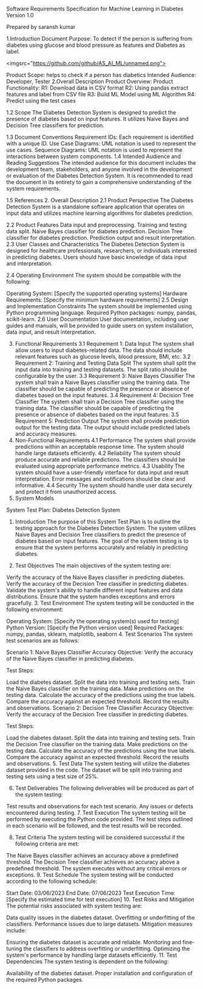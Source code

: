 Software Requirements Specification
for
Machine Learning in Diabetes
Version 1.0
 
 
 
Prepared by
saransh kumar  
 
 
 
 
1.Introduction
Document Purpose: To detect if the person is suffering from diabetes using glucose and blood pressure as features and Diabetes as label.

<imgsrc="https://github.com/github/AS_AI_ML/unnamed.png">


Product Scope: helps to check if a person has diabetics
Intended Audience: Developer, Tester
2.Overall Description
Product Overview:
Product Functionality:
 	R1: Download data in CSV format
 	R2: Using pandas extract features and label from CSV file
 	R3: Build ML Model using ML Algorithm
 	R4: Predict using the test cases 

1.2 Scope
The Diabetes Detection System is designed to predict the presence of diabetes based on input features. It utilizes Naive Bayes and Decision Tree classifiers for prediction.

1.3 Document Conventions
Requirement IDs: Each requirement is identified with a unique ID.
Use Case Diagrams: UML notation is used to represent the use cases.
Sequence Diagrams: UML notation is used to represent the interactions between system components.
1.4 Intended Audience and Reading Suggestions
The intended audience for this document includes the development team, stakeholders, and anyone involved in the development or evaluation of the Diabetes Detection System. It is recommended to read the document in its entirety to gain a comprehensive understanding of the system requirements.

1.5 References
2. Overall Description
2.1 Product Perspective
The Diabetes Detection System is a standalone software application that operates on input data and utilizes machine learning algorithms for diabetes prediction.

2.2 Product Features
Data input and preprocessing.
Training and testing data split.
Naive Bayes classifier for diabetes prediction.
Decision Tree classifier for diabetes prediction.
Prediction output and result interpretation.
2.3 User Classes and Characteristics
The Diabetes Detection System is designed for healthcare professionals, researchers, or individuals interested in predicting diabetes. Users should have basic knowledge of data input and interpretation.

2.4 Operating Environment
The system should be compatible with the following:

Operating System: [Specify the supported operating systems]
Hardware Requirements: [Specify the minimum hardware requirements]
2.5 Design and Implementation Constraints
The system should be implemented using Python programming language.
Required Python packages: numpy, pandas, scikit-learn.
2.6 User Documentation
User documentation, including user guides and manuals, will be provided to guide users on system installation, data input, and result interpretation.

3. Functional Requirements
3.1 Requirement 1: Data Input
The system shall allow users to input diabetes-related data.
The data should include relevant features such as glucose levels, blood pressure, BMI, etc.
3.2 Requirement 2: Training and Testing Data Split
The system shall split the input data into training and testing datasets.
The split ratio should be configurable by the user.
3.3 Requirement 3: Naive Bayes Classifier
The system shall train a Naive Bayes classifier using the training data.
The classifier should be capable of predicting the presence or absence of diabetes based on the input features.
3.4 Requirement 4: Decision Tree Classifier
The system shall train a Decision Tree classifier using the training data.
The classifier should be capable of predicting the presence or absence of diabetes based on the input features.
3.5 Requirement 5: Prediction Output
The system shall provide prediction output for the testing data.
The output should include predicted labels and accuracy measures.
4. Non-Functional Requirements
4.1 Performance
The system shall provide predictions within an acceptable response time.
The system should handle large datasets efficiently.
4.2 Reliability
The system should produce accurate and reliable predictions.
The classifiers should be evaluated using appropriate performance metrics.
4.3 Usability
The system should have a user-friendly interface for data input and result interpretation.
Error messages and notifications should be clear and informative.
4.4 Security
The system should handle user data securely and protect it from unauthorized access.
5. System Models



System Test Plan: Diabetes Detection System
1. Introduction
The purpose of this System Test Plan is to outline the testing approach for the Diabetes Detection System. The system utilizes Naive Bayes and Decision Tree classifiers to predict the presence of diabetes based on input features. The goal of the system testing is to ensure that the system performs accurately and reliably in predicting diabetes.

2. Test Objectives
The main objectives of the system testing are:

Verify the accuracy of the Naive Bayes classifier in predicting diabetes.
Verify the accuracy of the Decision Tree classifier in predicting diabetes.
Validate the system's ability to handle different input features and data distributions.
Ensure that the system handles exceptions and errors gracefully.
3. Test Environment
The system testing will be conducted in the following environment:

Operating System: [Specify the operating system(s) used for testing]
Python Version: [Specify the Python version used]
Required Packages: numpy, pandas, sklearn, matplotlib, seaborn
4. Test Scenarios
The system test scenarios are as follows:

Scenario 1: Naive Bayes Classifier Accuracy
Objective: Verify the accuracy of the Naive Bayes classifier in predicting diabetes.

Test Steps:

Load the diabetes dataset.
Split the data into training and testing sets.
Train the Naive Bayes classifier on the training data.
Make predictions on the testing data.
Calculate the accuracy of the predictions using the true labels.
Compare the accuracy against an expected threshold.
Record the results and observations.
Scenario 2: Decision Tree Classifier Accuracy
Objective: Verify the accuracy of the Decision Tree classifier in predicting diabetes.

Test Steps:

Load the diabetes dataset.
Split the data into training and testing sets.
Train the Decision Tree classifier on the training data.
Make predictions on the testing data.
Calculate the accuracy of the predictions using the true labels.
Compare the accuracy against an expected threshold.
Record the results and observations.
5. Test Data
The system testing will utilize the diabetes dataset provided in the code. The dataset will be split into training and testing sets using a test size of 25%.

6. Test Deliverables
The following deliverables will be produced as part of the system testing:

Test results and observations for each test scenario.
Any issues or defects encountered during testing.
7. Test Execution
The system testing will be performed by executing the Python code provided. The test steps outlined in each scenario will be followed, and the test results will be recorded.

8. Test Criteria
The system testing will be considered successful if the following criteria are met:

The Naive Bayes classifier achieves an accuracy above a predefined threshold.
The Decision Tree classifier achieves an accuracy above a predefined threshold.
The system executes without any critical errors or exceptions.
9. Test Schedule
The system testing will be conducted according to the following schedule:

Start Date: 03/06/2023
End Date: 07/06/2023
Test Execution Time: [Specify the estimated time for test execution]
10. Test Risks and Mitigation
The potential risks associated with system testing are:

Data quality issues in the diabetes dataset.
Overfitting or underfitting of the classifiers.
Performance issues due to large datasets.
Mitigation measures include:

Ensuring the diabetes dataset is accurate and reliable.
Monitoring and fine-tuning the classifiers to address overfitting or underfitting.
Optimizing the system's performance by handling large datasets efficiently.
11. Test Dependencies
The system testing is dependent on the following:

Availability of the diabetes dataset.
Proper installation and configuration of the required Python packages.
